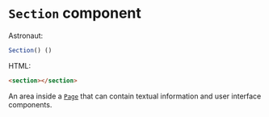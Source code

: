 # `Section` component
Astronaut:
```javascript
Section() ()
```

HTML:
```html
<section></section>
```

An area inside a [`Page`](page.md) that can contain textual information and user interface components.